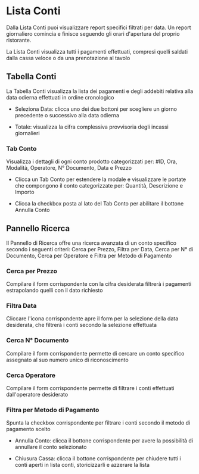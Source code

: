 # Lista Conti

Dalla Lista Conti puoi visualizzare report specifici filtrati per data. Un report giornaliero comincia e finisce seguendo gli orari d'apertura del proprio ristorante.

La Lista Conti visualizza tutti i pagamenti effettuati, compresi quelli saldati dalla cassa veloce o da una prenotazione al tavolo

## Tabella Conti

La Tabella Conti visualizza la lista dei pagamenti e degli addebiti relativa alla data odierna effettuati in ordine cronologico

* Seleziona Data: clicca uno dei due bottoni per scegliere un giorno precedente o successivo alla data odierna

* <div>Totale: visualizza la cifra complessiva provvisoria degli incassi giornalieri</div>

### Tab Conto

Visualizza i dettagli di ogni conto prodotto categorizzati per: #ID, Ora, Modalità, Operatore, N° Documento, Data e Prezzo

* Clicca un Tab Conto per estendere la modale e visualizzare le portate che compongono il conto categorizzate per: Quantità, Descrizione e Importo

* <div>Clicca la checkbox posta al lato del Tab Conto per abilitare il bottone Annulla Conto</div>

## Pannello Ricerca

Il Pannello di Ricerca offre una ricerca avanzata di un conto specifico secondo i seguenti criteri: Cerca per Prezzo, Filtra per Data, Cerca per N° di Documento, Cerca per Operatore e Filtra per Metodo di Pagamento

### Cerca per Prezzo

Compilare il form corrispondente con la cifra desiderata filtrerà i pagamenti estrapolando quelli con il dato richiesto

### Filtra Data

Cliccare l'icona corrispondente apre il form per la selezione della data desiderata, che filtrerà i conti secondo la selezione effettuata

### Cerca N° Documento

Compilare il form corrispondente permette di cercare un conto specifico assegnato al suo numero unico di riconoscimento

### Cerca Operatore

<div>Compilare il form corrispondente permette di filtrare i conti effettuati dall'operatore desiderato</div>

### Filtra per Metodo di Pagamento

<div>Spunta la checkbox corrispondente per filtrare i conti secondo il metodo di pagamento scelto</div>

* Annulla Conto: clicca il bottone corrispondente per avere la possibilità di annullare il conto selezionato

* Chiusura Cassa: clicca il bottone corrispondente per chiudere tutti i conti aperti in lista conti, storicizzarli e azzerare la lista